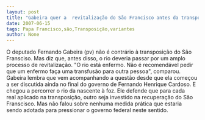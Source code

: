 ```yaml
---
layout: post
title: "Gabeira quer a  revitalização do São Francisco antes da transposição"
date: 2007-06-15
tags: Papa Francisco,são,Transposição,variantes
author: None
---
```

O deputado Fernando Gabeira (pv)&nbsp;n&atilde;o &eacute; contr&aacute;rio &agrave; transposi&ccedil;&atilde;o do S&atilde;o Fransciso. Mas diz que, antes disso, o rio deveria passar por um amplo processo de revitaliza&ccedil;&atilde;o. &quot;O rio est&aacute; enfermo. N&atilde;o &eacute; recomend&aacute;vel pedir que um enfermo fa&ccedil;a uma transfus&atilde;o para outra pessoa&quot;, comparou.
Gabeira lembra que vem acompanhando a quest&atilde;o desde que ela come&ccedil;ou a ser discutida ainda no final do governo de Fernando Henrique Cardoso. E chegou a percorrer o rio da nascente &agrave; foz. 
Ele defende que para cada real&nbsp;aplicado na transposi&ccedil;&atilde;o, outro seja investido na recupera&ccedil;&atilde;o do S&atilde;o Franscisco. Mas n&atilde;o falou sobre nenhuma medida pr&aacute;tica que estaria sendo adotada para pressionar o governo federal neste sentido. 